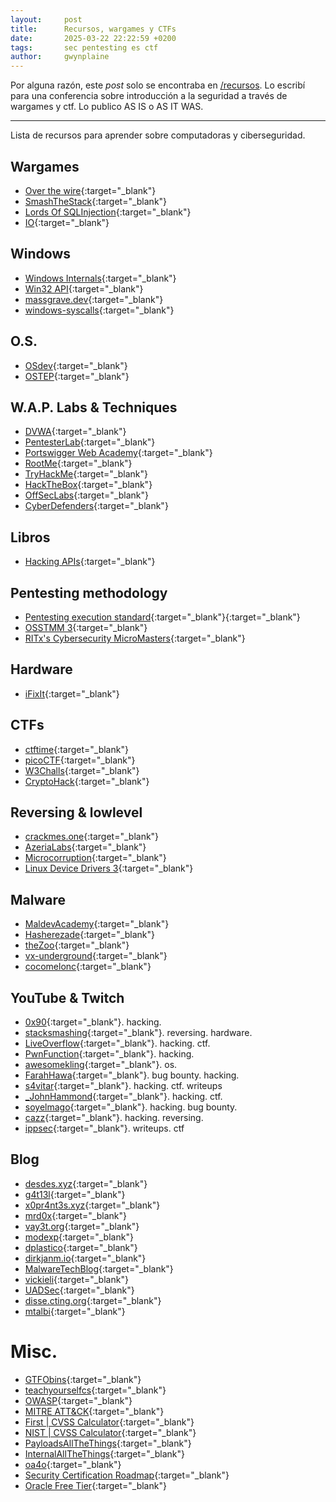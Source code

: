 ```yaml
---
layout:     post
title:      Recursos, wargames y CTFs
date:       2025-03-22 22:22:59 +0200
tags:       sec pentesting es ctf
author:     gwynplaine
---
```


Por alguna razón, este _post_ solo se encontraba en [/recursos](/recursos). Lo escribí para una conferencia sobre introducción a la seguridad a través de wargames y ctf. Lo publico AS IS o AS IT WAS.

---

Lista de recursos para aprender sobre computadoras y ciberseguridad.

## Wargames
+ [Over the wire](https://overthewire.org/wargames/){:target="_blank"}
+ [SmashTheStack](https://www.smashthestack.org/main.html){:target="_blank"}
+ [Lords Of SQLInjection](https://los.rubiya.kr/){:target="_blank"}
+ [IO](https://io.netgarage.org){:target="_blank"}

## Windows
+ [Windows Internals](https://learn.microsoft.com/es-es/sysinternals/resources/windows-internals){:target="_blank"}
+ [Win32 API](https://learn.microsoft.com/en-us/windows/win32/api/){:target="_blank"}
+ [massgrave.dev](https://massgrave.dev/){:target="_blank"}
+ [windows-syscalls](https://github.com/j00ru/windows-syscalls){:target="_blank"}

## O.S.
+ [OSdev](https://wiki.osdev.org/Introduction){:target="_blank"}
+ [OSTEP](https://pages.cs.wisc.edu/~remzi/OSTEP/){:target="_blank"}

## W.A.P. Labs & Techniques
+ [DVWA](https://github.com/digininja/DVWA){:target="_blank"}
+ [PentesterLab](https://pentesterlab.com/){:target="_blank"}
+ [Portswigger Web Academy](https://portswigger.net/web-security){:target="_blank"}
+ [RootMe](https://www.root-me.org/){:target="_blank"}
+ [TryHackMe](https://tryhackme.com/){:target="_blank"}
+ [HackTheBox](https://www.hackthebox.com/){:target="_blank"}
+ [OffSecLabs](https://portal.offsec.com/labs/play){:target="_blank"}
+ [CyberDefenders](https://cyberdefenders.org/){:target="_blank"}

## Libros
+ [Hacking APIs](https://www.amazon.com/-/es/Corey-J-Ball/dp/1718502443){:target="_blank"}

## Pentesting methodology
+ [Pentesting execution standard](http://www.pentest-standard.org/index.php/Main_Page){:target="_blank"}{:target="_blank"}
+ [OSSTMM 3](https://www.isecom.org/OSSTMM.3.pdf){:target="_blank"}
+ [RITx's Cybersecurity MicroMasters](https://www.edx.org/masters/micromasters/ritx-cybersecurity){:target="_blank"}

## Hardware
+ [iFixIt](https://es.ifixit.com/){:target="_blank"}

## CTFs
+ [ctftime](https://ctftime.org/){:target="_blank"}
+ [picoCTF](https://picoctf.org/){:target="_blank"}
+ [W3Challs](https://w3challs.com/){:target="_blank"}
+ [CryptoHack](https://cryptohack.org/){:target="_blank"}

## Reversing & lowlevel
+ [crackmes.one](https://crackmes.one/){:target="_blank"}
+ [AzeriaLabs](https://azeria-labs.com/){:target="_blank"}
+ [Microcorruption](https://microcorruption.com/){:target="_blank"}
+ [Linux Device Drivers 3](https://lwn.net/Kernel/LDD3/){:target="_blank"}

## Malware
+ [MaldevAcademy](https://maldevacademy.com/){:target="_blank"}
+ [Hasherezade](https://hasherezade.github.io/){:target="_blank"}
+ [theZoo](https://github.com/ytisf/theZoo){:target="_blank"}
+ [vx-underground](https://vx-underground.org/){:target="_blank"}
+ [cocomelonc](https://cocomelonc.github.io/){:target="_blank"}  

## YouTube & Twitch
+ [0x90](https://www.youtube.com/@x90cs){:target="_blank"}. hacking.
+ [stacksmashing](https://www.youtube.com/@stacksmashing){:target="_blank"}. reversing. hardware.
+ [LiveOverflow](https://www.youtube.com/@LiveOverflow){:target="_blank"}. hacking. ctf.
+ [PwnFunction](https://www.youtube.com/@PwnFunction){:target="_blank"}. hacking.
+ [awesomekling](https://www.youtube.com/@awesomekling){:target="_blank"}. os.
+ [FarahHawa](https://www.youtube.com/@FarahHawa){:target="_blank"}. bug bounty. hacking.
+ [s4vitar](https://www.youtube.com/@s4vitar){:target="_blank"}. hacking. ctf. writeups
+ [_JohnHammond](https://www.youtube.com/@_JohnHammond){:target="_blank"}. hacking. ctf.
+ [soyelmago](https://www.twitch.tv/soyelmago){:target="_blank"}. hacking. bug bounty.
+ [cazz](https://www.youtube.com/@cazz){:target="_blank"}. hacking. reversing. 
+ [ippsec](https://www.youtube.com/@ippsec){:target="_blank"}. writeups. ctf

## Blog
+ [desdes.xyz](https://desdes.xyz/){:target="_blank"}
+ [g4t13l](https://g4t13l.github.io/){:target="_blank"}
+ [x0pr4nt3s.xyz](https://x0pr4nt3s.xyz/){:target="_blank"}
+ [mrd0x](https://mrd0x.com/){:target="_blank"}
+ [vay3t.org](https://vay3t.org/){:target="_blank"}
+ [modexp](https://modexp.wordpress.com){:target="_blank"}
+ [dplastico](https://dplastico.github.io/){:target="_blank"}
+ [dirkjanm.io](https://dirkjanm.io/){:target="_blank"}
+ [MalwareTechBlog](https://malwaretech.com/){:target="_blank"}
+ [vickieli](https://vickieli.medium.com/){:target="_blank"}
+ [UADSec](https://unaaldia.hispasec.com/){:target="_blank"}
+ [disse.cting.org](http://disse.cting.org/){:target="_blank"}
+ [mtalbi](https://mtalbi.github.io/){:target="_blank"}


# Misc.
+ [GTFObins](https://gtfobins.github.io/){:target="_blank"}
+ [teachyourselfcs](https://teachyourselfcs.com/){:target="_blank"}
+ [OWASP](https://owasp.org/){:target="_blank"}
+ [MITRE ATT&CK](https://attack.mitre.org/){:target="_blank"}
+ [First \| CVSS Calculator](https://www.first.org/cvss/calculator/3.0){:target="_blank"}
+ [NIST \| CVSS Calculator](https://nvd.nist.gov/vuln-metrics/cvss/v3-calculator){:target="_blank"}
+ [PayloadsAllTheThings](https://github.com/swisskyrepo/PayloadsAllTheThings){:target="_blank"}
+ [InternalAllTheThings](https://github.com/swisskyrepo/InternalAllTheThings){:target="_blank"}
+ [oa4o](https://www.oa4o.pe/){:target="_blank"}
+ [Security Certification Roadmap](https://pauljerimy.com/security-certification-roadmap/){:target="_blank"}
+ [Oracle Free Tier](https://www.oracle.com/cloud/free/){:target="_blank"}
